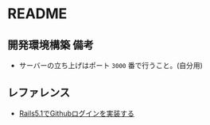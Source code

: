 # README

## 開発環境構築 備考
- サーバーの立ち上げはポート `3000` 番で行うこと。(自分用)

## レファレンス
- [Rails5.1でGithubログインを実装する](https://qiita.com/fa19940118/items/e081e99d6a199568810f)
